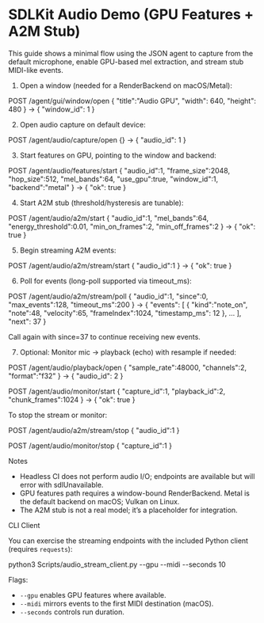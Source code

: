 # SDLKit Audio Demo (GPU Features + A2M Stub)

This guide shows a minimal flow using the JSON agent to capture from the default microphone, enable GPU-based mel extraction, and stream stub MIDI-like events.

1) Open a window (needed for a RenderBackend on macOS/Metal):

POST /agent/gui/window/open
{ "title":"Audio GPU", "width": 640, "height": 480 }
→ { "window_id": 1 }

2) Open audio capture on default device:

POST /agent/audio/capture/open
{}
→ { "audio_id": 1 }

3) Start features on GPU, pointing to the window and backend:

POST /agent/audio/features/start
{ "audio_id":1, "frame_size":2048, "hop_size":512, "mel_bands":64, "use_gpu":true, "window_id":1, "backend":"metal" }
→ { "ok": true }

4) Start A2M stub (threshold/hysteresis are tunable):

POST /agent/audio/a2m/start
{ "audio_id":1, "mel_bands":64, "energy_threshold":0.01, "min_on_frames":2, "min_off_frames":2 }
→ { "ok": true }

5) Begin streaming A2M events:

POST /agent/audio/a2m/stream/start
{ "audio_id":1 }
→ { "ok": true }

6) Poll for events (long-poll supported via timeout_ms):

POST /agent/audio/a2m/stream/poll
{ "audio_id":1, "since":0, "max_events":128, "timeout_ms":200 }
→ { "events": [ { "kind":"note_on", "note":48, "velocity":65, "frameIndex":1024, "timestamp_ms": 12 }, ... ], "next": 37 }

Call again with since=37 to continue receiving new events.

7) Optional: Monitor mic → playback (echo) with resample if needed:

POST /agent/audio/playback/open
{ "sample_rate":48000, "channels":2, "format":"f32" }
→ { "audio_id": 2 }

POST /agent/audio/monitor/start
{ "capture_id":1, "playback_id":2, "chunk_frames":1024 }
→ { "ok": true }

To stop the stream or monitor:

POST /agent/audio/a2m/stream/stop
{ "audio_id":1 }

POST /agent/audio/monitor/stop
{ "capture_id":1 }

Notes
- Headless CI does not perform audio I/O; endpoints are available but will error with sdlUnavailable.
- GPU features path requires a window-bound RenderBackend. Metal is the default backend on macOS; Vulkan on Linux.
- The A2M stub is not a real model; it’s a placeholder for integration.

CLI Client

You can exercise the streaming endpoints with the included Python client (requires `requests`):

  python3 Scripts/audio_stream_client.py --gpu --midi --seconds 10

Flags:
- `--gpu` enables GPU features where available.
- `--midi` mirrors events to the first MIDI destination (macOS).
- `--seconds` controls run duration.
